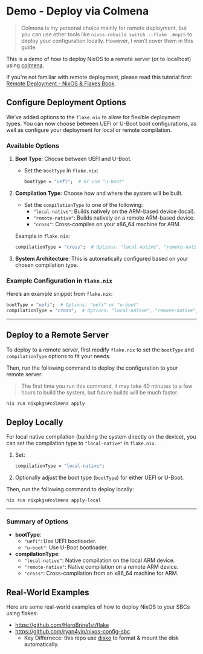 # Demo - Deploy via Colmena

> Colmena is my personal choice mainly for remote deployment, but you can use other tools like `nixos-rebuild switch --flake .#opi5` to deploy your configuration locally. However, I won’t cover them in this guide.

This is a demo of how to deploy NixOS to a remote server (or to localhost) using [colmena](https://github.com/zhaofengli/colmena).

If you're not familiar with remote deployment, please read this tutorial first: [Remote Deployment - NixOS & Flakes Book](https://nixos-and-flakes.thiscute.world/best-practices/remote-deployment).

## Configure Deployment Options

We’ve added options to the `flake.nix` to allow for flexible deployment types. You can now choose between UEFI or U-Boot boot configurations, as well as configure your deployment for local or remote compilation.

### Available Options

1. **Boot Type**: Choose between UEFI and U-Boot.

   - Set the `bootType` in `flake.nix`:

     ```nix
     bootType = "uefi";  # Or use "u-boot"
     ```

2. **Compilation Type**: Choose how and where the system will be built.

   - Set the `compilationType` to one of the following:
     - `"local-native"`: Builds natively on the ARM-based device (local).
     - `"remote-native"`: Builds natively on a remote ARM-based device.
     - `"cross"`: Cross-compiles on your x86_64 machine for ARM.

   Example in `flake.nix`:

   ```nix
   compilationType = "cross";  # Options: "local-native", "remote-native", "cross"
   ```

3. **System Architecture**: This is automatically configured based on your chosen compilation type.

### Example Configuration in `flake.nix`

Here’s an example snippet from `flake.nix`:

```nix
bootType = "uefi";  # Options: "uefi" or "u-boot"
compilationType = "cross";  # Options: "local-native", "remote-native", or "cross"
```

---

## Deploy to a Remote Server

To deploy to a remote server, first modify `flake.nix` to set the `bootType` and `compilationType` options to fit your needs.

Then, run the following command to deploy the configuration to your remote server:

> The first time you run this command, it may take 40 minutes to a few hours to build the system, but future builds will be much faster.

```bash
nix run nixpkgs#colmena apply
```

## Deploy Locally

For local native compilation (building the system directly on the device), you can set the compilation type to `"local-native"` in `flake.nix`.

1. Set:

   ```nix
   compilationType = "local-native";
   ```

2. Optionally adjust the boot type (`bootType`) for either UEFI or U-Boot.

Then, run the following command to deploy locally:

```bash
nix run nixpkgs#colmena apply-local
```

---

### Summary of Options

- **bootType**:
  - `"uefi"`: Use UEFI bootloader.
  - `"u-boot"`: Use U-Boot bootloader.
- **compilationType**:
  - `"local-native"`: Native compilation on the local ARM device.
  - `"remote-native"`: Native compilation on a remote ARM device.
  - `"cross"`: Cross-compilation from an x86_64 machine for ARM.

## Real-World Examples

Here are some real-world examples of how to deploy NixOS to your SBCs using flakes:

- <https://github.com/HeroBrine1st/flake>
- <https://github.com/ryan4yin/nixos-config-sbc>
  - Key Differnece: this repo use [disko] to format & mount the disk automatically.

[disko]: https://github.com/nix-community/disko
